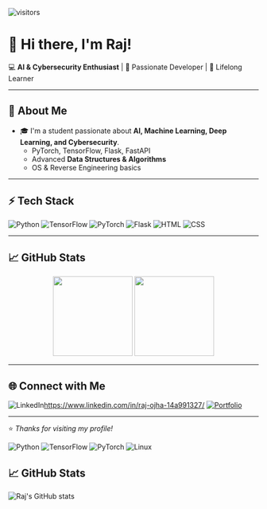 
![visitors](https://komarev.com/ghpvc/?username=Rajojha-1&color=blue)

# 👋 Hi there, I'm Raj!

💻 **AI & Cybersecurity Enthusiast** | 🚀 Passionate Developer | 🌱 Lifelong Learner  

---

## 🧠 About Me
- 🎓 I'm a student passionate about **AI, Machine Learning, Deep Learning, and Cybersecurity**.
  - PyTorch, TensorFlow, Flask, FastAPI  
  - Advanced **Data Structures & Algorithms**  
  - OS & Reverse Engineering basics  

---

## ⚡ Tech Stack
![Python](https://img.shields.io/badge/Python-3776AB?style=for-the-badge&logo=python&logoColor=white)
![TensorFlow](https://img.shields.io/badge/TensorFlow-FF6F00?style=for-the-badge&logo=tensorflow&logoColor=white)
![PyTorch](https://img.shields.io/badge/PyTorch-EE4C2C?style=for-the-badge&logo=pytorch&logoColor=white)
![Flask](https://img.shields.io/badge/Flask-000000?style=for-the-badge&logo=flask&logoColor=white)
![HTML](https://img.shields.io/badge/HTML-E34F26?style=for-the-badge&logo=html5&logoColor=white)
![CSS](https://img.shields.io/badge/CSS-1572B6?style=for-the-badge&logo=css3&logoColor=white)

---

## 📈 GitHub Stats  
<p align="center">
  <img src="https://github-readme-stats.vercel.app/api?username=Rajojha-1&show_icons=true&theme=radical" height="160"/>
  <img src="https://github-readme-stats.vercel.app/api/top-langs/?username=Rajojha-1&layout=compact&theme=radical" height="160"/>
</p>

---

## 🌐 Connect with Me  
![LinkedIn](https://img.shields.io/badge/LinkedIn-blue?style=for-the-badge&logo=linkedin&logoColor=white)https://www.linkedin.com/in/raj-ojha-14a991327/
[![Portfolio](https://img.shields.io/badge/Portfolio-000?style=for-the-badge&logo=vercel&logoColor=white)](https://your-portfolio-link.com)

---

⭐ *Thanks for visiting my profile!*

![Python](https://img.shields.io/badge/Python-3776AB?style=for-the-badge&logo=python&logoColor=white)
![TensorFlow](https://img.shields.io/badge/TensorFlow-FF6F00?style=for-the-badge&logo=tensorflow&logoColor=white)
![PyTorch](https://img.shields.io/badge/PyTorch-EE4C2C?style=for-the-badge&logo=pytorch&logoColor=white)
![Linux](https://img.shields.io/badge/Linux-FCC624?style=for-the-badge&logo=linux&logoColor=black)

## 📈 GitHub Stats

![Raj's GitHub stats](https://github-readme-stats.vercel.app/api?username=Rajojha-1&show_icons=true&theme=radical)

